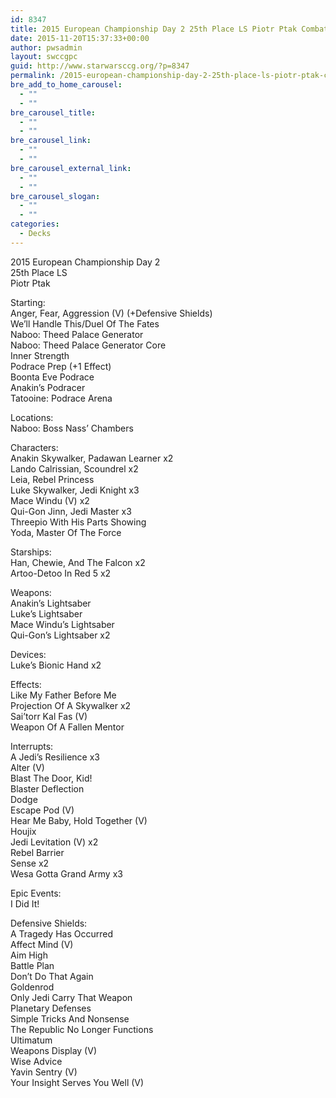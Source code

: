 ```yaml
---
id: 8347
title: 2015 European Championship Day 2 25th Place LS Piotr Ptak Combat Racing
date: 2015-11-20T15:37:33+00:00
author: pwsadmin
layout: swccgpc
guid: http://www.starwarsccg.org/?p=8347
permalink: /2015-european-championship-day-2-25th-place-ls-piotr-ptak-combat-racing/
bre_add_to_home_carousel:
  - ""
  - ""
bre_carousel_title:
  - ""
  - ""
bre_carousel_link:
  - ""
  - ""
bre_carousel_external_link:
  - ""
  - ""
bre_carousel_slogan:
  - ""
  - ""
categories:
  - Decks
---
```

2015 European Championship Day 2  
25th Place LS  
Piotr Ptak

Starting:  
Anger, Fear, Aggression (V) (+Defensive Shields)  
We&#8217;ll Handle This/Duel Of The Fates  
Naboo: Theed Palace Generator  
Naboo: Theed Palace Generator Core  
Inner Strength  
Podrace Prep (+1 Effect)  
Boonta Eve Podrace  
Anakin&#8217;s Podracer  
Tatooine: Podrace Arena

Locations:  
Naboo: Boss Nass&#8217; Chambers

Characters:  
Anakin Skywalker, Padawan Learner x2  
Lando Calrissian, Scoundrel x2  
Leia, Rebel Princess  
Luke Skywalker, Jedi Knight x3  
Mace Windu (V) x2  
Qui-Gon Jinn, Jedi Master x3  
Threepio With His Parts Showing  
Yoda, Master Of The Force

Starships:  
Han, Chewie, And The Falcon x2  
Artoo-Detoo In Red 5 x2

Weapons:  
Anakin&#8217;s Lightsaber  
Luke&#8217;s Lightsaber  
Mace Windu&#8217;s Lightsaber  
Qui-Gon&#8217;s Lightsaber x2

Devices:  
Luke&#8217;s Bionic Hand x2

Effects:  
Like My Father Before Me  
Projection Of A Skywalker x2  
Sai&#8217;torr Kal Fas (V)  
Weapon Of A Fallen Mentor

Interrupts:  
A Jedi&#8217;s Resilience x3  
Alter (V)  
Blast The Door, Kid!  
Blaster Deflection  
Dodge  
Escape Pod (V)  
Hear Me Baby, Hold Together (V)  
Houjix  
Jedi Levitation (V) x2  
Rebel Barrier  
Sense x2  
Wesa Gotta Grand Army x3

Epic Events:  
I Did It!

Defensive Shields:  
A Tragedy Has Occurred  
Affect Mind (V)  
Aim High  
Battle Plan  
Don&#8217;t Do That Again  
Goldenrod  
Only Jedi Carry That Weapon  
Planetary Defenses  
Simple Tricks And Nonsense  
The Republic No Longer Functions  
Ultimatum  
Weapons Display (V)  
Wise Advice  
Yavin Sentry (V)  
Your Insight Serves You Well (V)